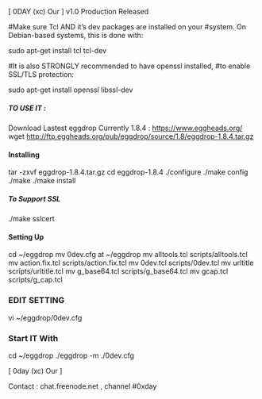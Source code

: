 [ 0DAY (xc) Our ] v1.0  Production Released 

#Make sure Tcl AND it’s dev packages are installed on your #system. On Debian-based systems, this is done with:

sudo apt-get install tcl tcl-dev

#It is also STRONGLY recommended to have openssl installed, #to enable SSL/TLS protection:

sudo apt-get install openssl libssl-dev

##### TO USE IT :
Download Lastest eggdrop
Currently 1.8.4 : https://www.eggheads.org/
wget http://ftp.eggheads.org/pub/eggdrop/source/1.8/eggdrop-1.8.4.tar.gz

#### Installing
tar -zxvf eggdrop-1.8.4.tar.gz
cd eggdrop-1.8.4
./configure
./make config
./make 
./make install

##### To Support SSL
./make sslcert

#### Setting Up
cd ~/eggdrop
mv 0dev.cfg at ~/eggdrop
mv alltools.tcl scripts/alltools.tcl
mv action.fix.tcl scripts/action.fix.tcl
mv 0dev.tcl scripts/0dev.tcl
mv urltitle scripts/urltitle.tcl
mv g_base64.tcl scripts/g_base64.tcl
mv gcap.tcl scripts/g_cap.tcl

### EDIT SETTING ###

vi ~/eggdrop/0dev.cfg

### Start IT With
cd ~/eggdrop
./eggdrop -m ./0dev.cfg


[ 0day (xc) Our ] 

Contact : chat.freenode.net , channel #0xday


